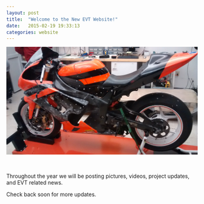 ```yaml
---
layout: post
title:  "Welcome to the New EVT Website!"
date:   2015-02-19 19:33:13
categories: website
---
```


![](/img/blog-posts/TonyLift.jpg)

<br/>

Throughout the year we will be posting pictures, videos, project updates, and
EVT related news.  

Check back soon for more updates.

